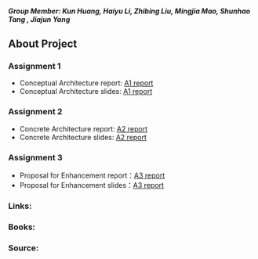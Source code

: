 ##### Group Member: Kun Huang, Haiyu Li, Zhibing Liu, Mingjia Mao, Shunhao Tang , Jiajun Yang  

## About Project


### Assignment 1
+ Conceptual Architecture report: [A1 report](https://github.com/Devvv121/Devvv121.github.io/blob/main/CISC322_02_Requirements.pdf)
+ Conceptual Architecture slides: [A1 report](https://devvv121.github.io/)

### Assignment 2
+ Concrete Architecture report: [A2 report](https://devvv121.github.io/)
+ Concrete Architecture slides: [A2 report](https://devvv121.github.io/)

### Assignment 3
+ Proposal for Enhancement report：[A3 report](https://devvv121.github.io/)
+ Proposal for Enhancement slides：[A3 report](https://devvv121.github.io/)

### Links:

### Books:

### Source:


